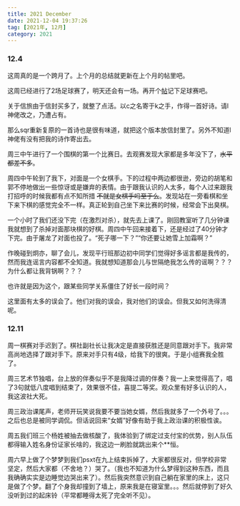 ```yaml
---
title: 2021 December
date: 2021-12-04 19:37:26
tag: [2021年, 12月]
category: 2021
---
```


### 12.4

这周真的是一个跨月了。上个月的总结就更新在上个月的帖里吧。

这周已经进行了2场足球赛了，明天还会有一场。再开个[帖](/post/footballmatch)记下足球赛吧。

关于信旅由于信封买多了，就整了点活。以c之名寄于k之手，作得一首好诗。请l神佬改之，乃遭占有。

那么sqr重新复原的一首诗也是很有味道，就把这个版本放信封里了。另外不知道l神佬有没有把我的诗作寄出去。

周三中午进行了一个围棋的第一个比赛日。去观赛发现大家都是多年没下了，~~水平都差不多~~。

周四中午轮到了我下，对面是一个女棋手。下的过程中两边都很逊，旁边的胡笔和郭不停地做出一些惊讶或是嫌弃的表情。由于跟我认识的人太多，每个人过来跟我打招呼的时候我都有点不知所措 ~~不就是女棋手吗至于么~~。发现站在一旁看棋和坐下来下棋的感觉完全不一样。真正轮到自己坐下来比赛的时候，经常会下出臭棋。

一个小时了我们还没下完（在激烈对杀），就先去上课了。刚回教室听了几分钟课我就想到了杀掉对面那块棋的好棋。周四中午回来接着下，还是经过了40分钟才下完。由于屠龙了对面也投了。“死子哪一下？”“你还要让她雪上加霜啊？”

作晚碰到炯亦，聊了会儿，发现平行班那边初中同学们觉得好多谣言都是我传的，然而我连谣言内容都不全知道。我就想知道那会儿与世隔绝我怎么传的谣啊？？？为什么都让我背锅啊？？？

也许就是因为这个，跟某些同学关系僵住了好长一段时间？

这里面有太多的误会了。他们对我的误会，我对他们的误会。但我又如何洗得清呢。

### 12.11

周一棋赛对手迟到了。棋社副社长让我决定是直接获胜还是同意跟对手下。我非常高尚地选择了跟对手下。原来对手只有4级，给我下的很爽。于是小组赛我全胜了。

周三艺术节独唱，台上放的伴奏似乎不是我降过调的伴奏？我一上来觉得高了，唱了3句就低八度唱到结束了，效果很不佳，喜提二等奖。观众里有好多认识的人，我这波社大死。

周三政治课尾声，老师开玩笑说我要不要当她女婿，然后我就多了一个外号了。。。之后也总是被同学调侃。但话说回来“女婿”好像有助于我上政治课的积极性诶。

周五我们班三个杨姓被抽去做核酸了，我体验到了绑定过支付宝的优势，别人队伍都得输入姓名身份证家长啥的，我这边一刷脸就跳出来个**恒。

周六早上做了个梦梦到我们psxt在九上结束拆掉了，大家都很反对，但学校非常坚定，然后大家都（不舍地？）哭了。（我也不知道为什么梦得到这种东西，而且我确确实实是边睡觉边哭出来了）。然后我突然意识到自己躺在家里的床上，这只是做了个梦。翻了个身我却撞到了墙上，原来我是在寝室里。。。然后就停到了好久没听到过的起床铃（平常都睡得太死了完全听不见）。